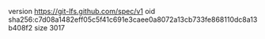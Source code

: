 version https://git-lfs.github.com/spec/v1
oid sha256:c7d08a1482eff05c5f41c691e3caee0a8072a13cb733fe868110dc8a13b408f2
size 3017
